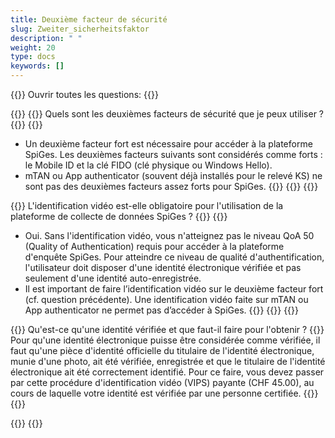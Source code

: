 ```yaml
---
title: Deuxième facteur de sécurité 
slug: Zweiter_sicherheitsfaktor 
description: " "
weight: 20
type: docs
keywords: []
---
```


{{<faqBlock>}}
Ouvrir toutes les questions: {{<collapsibleGroupCommand groupId="Zweiter_sicherheitsfaktor">}}

{{<numberedList>}}
{{<listItem>}}
Quels sont les deuxièmes facteurs de sécurité que je peux utiliser ?
{{<collapsibleBlock groupId="Zweiter_sicherheitsfaktor">}}
{{<markdown>}}

- Un deuxième facteur fort est nécessaire pour accéder à la plateforme SpiGes. Les deuxièmes facteurs suivants sont considérés comme forts : le Mobile ID et la clé FIDO (clé physique ou Windows Hello).
- mTAN ou App authenticator (souvent déjà installés pour le relevé KS) ne sont pas des deuxièmes facteurs assez forts pour SpiGes.
{{</markdown>}}
{{</collapsibleBlock>}}
{{</listItem>}}

{{<listItem>}}
L'identification vidéo est-elle obligatoire pour l'utilisation de la plateforme de collecte de données SpiGes ?
{{<collapsibleBlock groupId="Zweiter_sicherheitsfaktor">}}
{{<markdown>}}

- Oui. Sans l'identification vidéo, vous n'atteignez pas le niveau QoA 50 (Quality of Authentication) requis pour accéder à la plateforme d'enquête SpiGes. Pour atteindre ce niveau de qualité d'authentification, l'utilisateur doit disposer d'une identité électronique vérifiée et pas seulement d'une identité auto-enregistrée.
- Il est important de faire l’identification vidéo sur le deuxième facteur fort (cf. question précédente). Une identification vidéo faite sur mTAN ou App authenticator ne permet pas d’accéder à SpiGes.
{{</markdown>}}
{{</collapsibleBlock>}}
{{</listItem>}}

{{<listItem>}}
Qu'est-ce qu'une identité vérifiée et que faut-il faire pour l'obtenir ?
{{<collapsibleBlock groupId="Zweiter_sicherheitsfaktor">}}
Pour qu'une identité électronique puisse être considérée comme vérifiée, il faut qu'une pièce d'identité officielle du titulaire de l'identité électronique, munie d'une photo, ait été vérifiée, enregistrée et que le titulaire de l'identité électronique ait été correctement identifié. Pour ce faire, vous devez passer par cette procédure d'identification vidéo (VIPS) payante (CHF 45.00), au cours de laquelle votre identité est vérifiée par une personne certifiée.
{{</collapsibleBlock>}}
{{</listItem>}}

{{</numberedList>}}
{{</faqBlock>}}
